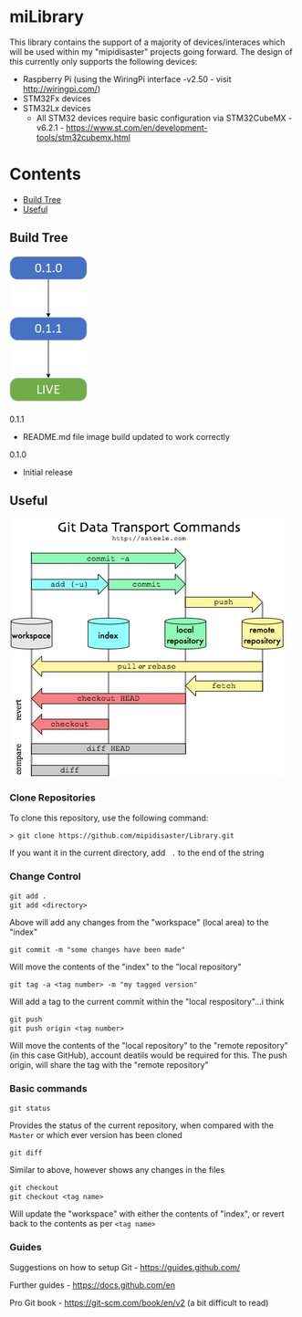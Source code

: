 # miLibrary

This library contains the support of a majority of devices/interaces which will be used within my "mipidisaster" projects going forward. The design of this currently only supports the following devices:
 * Raspberry Pi (using the WiringPi interface -v2.50 - visit http://wiringpi.com/)
 * STM32Fx devices
 * STM32Lx devices
   * All STM32 devices require basic configuration via STM32CubeMX -v6.2.1 - https://www.st.com/en/development-tools/stm32cubemx.html

# Contents
 - [Build Tree](#build-tree)
 - [Useful](#useful)

## Build Tree
![build tree](https://github.com/mipidisaster/Library/raw/master/_image/Build_tree.png)

0.1.1
* README.md file image build updated to work correctly

0.1.0
* Initial release

## Useful
![git repository image](https://github.com/mipidisaster/Library/raw/master/_image/git-commands.png)

### Clone Repositories
To clone this repository, use the following command:

    > git clone https://github.com/mipidisaster/Library.git

If you want it in the current directory, add ` .` to the end of the string

### Change Control

    git add .
    git add <directory>
Above will add any changes from the "workspace" (local area) to the "index"

    git commit -m "some changes have been made"
Will move the contents of the "index" to the "local repository"

    git tag -a <tag number> -m "my tagged version"
Will add a tag to the current commit within the "local respository"...i think

    git push
    git push origin <tag number>
Will move the contents of the "local repository" to the "remote repository" (in this case GitHub), account deatils would be required for this.
The push origin, will share the tag with the "remote repository"

### Basic commands

    git status
Provides the status of the current repository, when compared with the `Master` or which ever version has been cloned

    git diff
Similar to above, however shows any changes in the files

    git checkout
    git checkout <tag name>
Will update the "workspace" with either the contents of "index", or revert back to the contents as per `<tag name>`

### Guides
Suggestions on how to setup Git - https://guides.github.com/

Further guides - https://docs.github.com/en

Pro Git book - https://git-scm.com/book/en/v2 (a bit difficult to read)